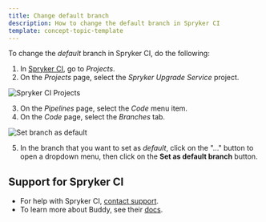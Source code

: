 ```yaml
---
title: Change default branch
description: How to change the default branch in Spryker CI
template: concept-topic-template
---
```


To change the *default* branch in Spryker CI, do the following:

1. In [Spryker CI](/docs/scu/dev/spryker-ci.html), go to *Projects*.
2. On the *Projects* page, select the *Spryker Upgrade Service* project.

![Spryker CI Projects](https://spryker.s3.eu-central-1.amazonaws.com/docs/paas%2B/dev/onboard-to-spryker-code-upgrader/connect-spryker-code-upgrader-to-a-github-managed-project.md/spryker_ci_projects.png)

3. On the *Pipelines* page, select the *Code* menu item.
4. On the *Code* page, select the *Branches* tab.

![Set branch as default](https://spryker.s3.eu-central-1.amazonaws.com/docs/paas%2B/dev/change-default-branch.md/set-default-branch.png)

5.  In the branch that you want to set as *default*, click on the "..." button to open a dropdown menu, then click on the **Set as default branch** button.

## Support for Spryker CI

* For help with Spryker CI, [contact support](https://spryker.force.com/support/s/).
* To learn more about Buddy, see their [docs](https://buddy.works/docs).
